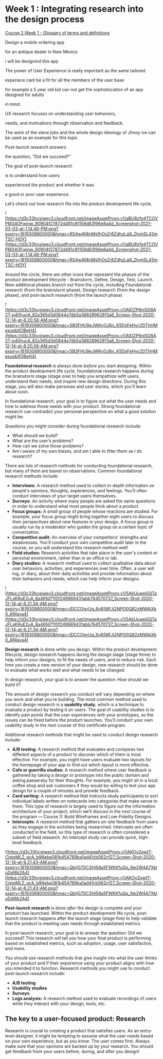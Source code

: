 # Week 1 : Integrating research into the design process

[Course 2 Week 1 - Glossary of terms and definitions](https://docs.google.com/document/d/1h0VONP72l5rjaGG5uOm63D1xv_K1qvhT_oBlcKcwqGs/edit?resourcekey=0-CfXpmZu2RNwvr0BaT8tS3A)

Design a mobile ordering app

for an antique dealer in New Mexico

i will be designind this app 

The power of User Experience is really important as the same tailored 

experiece cant be a fit for all the members of the user base 

for example a 5 year old kid can not get the sophistocation of an app designed for adults

in mind.

UX research focuses on understanding user behaviors,

needs, and motivations through observation and feedback.

The work of the steve jobs and the whole design ideology of Jhnoy ive can be used as an example for this topic

Post-launch research answers

the question, "Did we succeed?"

The goal of post-launch research

is to understand how users

experienced the product and whether it was

a good or poor user experience.

Let’s check out how research fits into the product development life cycle.

![https://d3c33hcgiwev3.cloudfront.net/imageAssetProxy.v1/aBU8zfg4TCOVPM34OFwjnw_90904f27872d491c81158d83f66e8a4d_Screenshot-2021-03-03-at-1.14.48-PM.png?expiry=1619308800000&hmac=RS4w4Ij8nMsfhOsZr6ZdhzLalIi_DymSL43mTSC-HOY](https://d3c33hcgiwev3.cloudfront.net/imageAssetProxy.v1/aBU8zfg4TCOVPM34OFwjnw_90904f27872d491c81158d83f66e8a4d_Screenshot-2021-03-03-at-1.14.48-PM.png?expiry=1619308800000&hmac=RS4w4Ij8nMsfhOsZr6ZdhzLalIi_DymSL43mTSC-HOY)

Around the circle, there are other icons that represent the phases of the product development lifecycle - Brainstorm, Define, Design, Test, Launch. New additional phases branch out from the cycle, including Foundational research (from the brainstorm phase), Design research (from the design phase), and post-launch research (from the launch phase)

![https://d3c33hcgiwev3.cloudfront.net/imageAssetProxy.v1/AIDZP6njSG6A2T-p40hucA_82a365d3d0844e7db5a38828962813a6_Screen-Shot-2020-12-14-at-8.20.58-AM.png?expiry=1619308800000&hmac=SB3FHU9eJWKyOJ6n_K5DsFeHvc2DThHMexupbXOBeH4](https://d3c33hcgiwev3.cloudfront.net/imageAssetProxy.v1/AIDZP6njSG6A2T-p40hucA_82a365d3d0844e7db5a38828962813a6_Screen-Shot-2020-12-14-at-8.20.58-AM.png?expiry=1619308800000&hmac=SB3FHU9eJWKyOJ6n_K5DsFeHvc2DThHMexupbXOBeH4)

**Foundational research** is always done *before* you start designing. Within the product development life cycle, foundational research happens during the brainstorm stage (stage one) to help you empathize with users, understand their needs, and inspire new design directions. During this stage, you will also make personas and user stories, which you'll learn about soon.

In foundational research, your goal is to figure out what the user needs and how to address those needs with your product. Strong foundational research can contradict your personal perspective on what a good solution might be.

Questions you might consider during foundational research include:

- What should we build?
- What are the user’s problems?
- How can we solve those problems?
- Am I aware of my own biases, and am I able to filter them as I do research?

There are lots of research methods for conducting foundational research, but many of them are based on observations. Common foundational research methods include:

- **Interviews:** A research method used to collect in-depth information on people's opinions, thoughts, experiences, and feelings. You’ll often conduct interviews of your target users themselves.
- **Surveys:** An activity where many people are asked the same questions in order to understand what most people think about a product.
- **Focus groups:** A small group of people whose reactions are studied. For example, your focus group might bring together eight users to discuss their perspectives about new features in your design. A focus group is usually run by a moderator who guides the group on a certain topic of conversation.
- **Competitive audit:** An overview of your competitors’ strengths and weaknesses. You'll conduct your own competitive audit later in the course, so you will understand this research method well!
- **Field studies:** Research activities that take place in the user's context or personal environment, rather than in an office or lab.
- **Diary studies:** A research method used to collect qualitative data about user behaviors, activities, and experiences over time. Often, a user will log, or diary, about their daily activities and provide information about their behaviors and needs, which can help inform your designs.

![https://d3c33hcgiwev3.cloudfront.net/imageAssetProxy.v1/5AkUuwpGQTaJFLsKRuE2uA_8a46fd7110f249969431abb764570737_Screen-Shot-2020-12-14-at-8.21.34-AM.png?expiry=1619308800000&hmac=IDCCOjsrUq_6v858FJi2NPO0Q82zMWAiXk0_ANIaya4](https://d3c33hcgiwev3.cloudfront.net/imageAssetProxy.v1/5AkUuwpGQTaJFLsKRuE2uA_8a46fd7110f249969431abb764570737_Screen-Shot-2020-12-14-at-8.21.34-AM.png?expiry=1619308800000&hmac=IDCCOjsrUq_6v858FJi2NPO0Q82zMWAiXk0_ANIaya4)

**Design research** is done *while* you design. Within the product development lifecycle, design research happens during the design stage (stage three) to help inform your designs, to fit the needs of users, and to reduce risk. Each time you create a new version of your design, new research should be done to evaluate what works well and what needs to be changed.

In design research, your goal is to answer the question: How should we build it?

The amount of design research you conduct will vary depending on where you work and what you’re building. The most common method used to conduct design research is a **usability study**, which is a technique to evaluate a product by testing it on users. The goal of usability studies is to identify pain points that the user experiences with your prototypes, so the issues can be fixed before the product launches. You’ll conduct your own usability study in the next course of this certificate program.

Additional research methods that might be used to conduct design research include:

- **A/B testing**: A research method that evaluates and compares two different aspects of a product to discover which of them is most effective. For example, you might have users evaluate two layouts for the homepage of your app to find out which layout is more effective.
- **Cafe or guerrilla studies:** A research method where user feedback is gathered by taking a design or prototype into the public domain and asking passersby for their thoughts. For example, you might sit in a local coffee shop and ask customers if they would be willing to test your app design for a couple of minutes and provide feedback.
- **Card sorting:** A research method that instructs study participants to sort individual labels written on notecards into categories that make sense to them. This type of research is largely used to figure out the information architecture of your project, which we’ll discuss in the next course of the program — Course 3: Build Wireframes and Low-Fidelity Designs.
- **Intercepts:** A research method that gathers on-site feedback from users as they engage in the activities being researched. Intercepts are often conducted in the field, so this type of research is often considered a subset of field research. An intercept study can provide quick, high-level feedback.

![https://d3c33hcgiwev3.cloudfront.net/imageAssetProxy.v1/AKOy2owtT-CjstqMLZ_gcA_b96ebe081b454789ba1ad41cb062cf27_Screen-Shot-2020-12-14-at-8.21.43-AM.png?expiry=1619308800000&hmac=QbIjG70C3HI58a5FWKKfuQp_Ne2W4A7XkluDdI6k2A4](https://d3c33hcgiwev3.cloudfront.net/imageAssetProxy.v1/AKOy2owtT-CjstqMLZ_gcA_b96ebe081b454789ba1ad41cb062cf27_Screen-Shot-2020-12-14-at-8.21.43-AM.png?expiry=1619308800000&hmac=QbIjG70C3HI58a5FWKKfuQp_Ne2W4A7XkluDdI6k2A4)

**Post-launch research** is done *after* the design is complete and your product has launched. Within the product development life cycle, post-launch research happens after the launch stage (stage five) to help validate that the product is meeting user needs through established metrics.

In post-launch research, your goal is to answer the question: Did we succeed? This research will tell you how your final product is performing based on established metrics, such as adoption, usage, user satisfaction, and more.

You should use research methods that give insight into what the user thinks of your product and if their experience using your product aligns with how you intended it to function. Research methods you might use to conduct post-launch research include:

- **A/B testing**
- **Usability studies**
- **Surveys**
- **Logs analysis:** A research method used to evaluate recordings of users while they interact with your design, tools, etc.

## The key to a user-focused product: Research

Research is crucial to creating a product that satisfies users. As an entry-level designer, it might be tempting to assume what the user needs based on your own experience, but as you know: The user comes first. Always make sure that your opinions are backed up by your research. You should get feedback from your users before, during, and after you design!